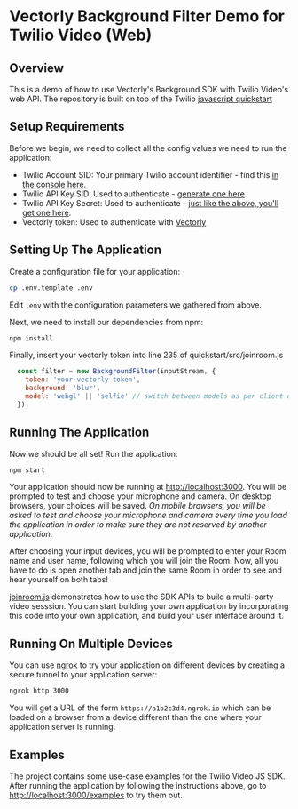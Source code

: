 # Vectorly Background Filter Demo for Twilio Video (Web)

## Overview

This is a demo of how to use Vectorly's Background SDK with Twilio Video's web API. The repository is built on top of the Twilio [javascript quickstart](https://github.com/twilio/video-quickstart-js/)

## Setup Requirements

Before we begin, we need to collect all the config values we need to run the application:

- Twilio Account SID: Your primary Twilio account identifier - find this [in the console here](https://www.twilio.com/console).
- Twilio API Key SID: Used to authenticate - [generate one here](https://www.twilio.com/console/runtime/api-keys).
- Twilio API Key Secret: Used to authenticate - [just like the above, you'll get one here](https://www.twilio.com/console/runtime/api-keys).
- Vectorly token: Used to authenticate with [Vectorly](http://upscaler.vectorly.io/)


## Setting Up The Application

Create a configuration file for your application:

```bash
cp .env.template .env
```

Edit `.env` with the configuration parameters we gathered from above.

Next, we need to install our dependencies from npm:

```bash
npm install
```

Finally, insert your vectorly token into line 235 of quickstart/src/joinroom.js

```javascript
  const filter = new BackgroundFilter(inputStream, {
    token: 'your-vectorly-token', 
    background: 'blur',
    model: 'webgl' || 'selfie' // switch between models as per client device performance; read more here: https://vectorly.io/docs/docs-page.html#item-webgl-model
  });
```

## Running The Application

Now we should be all set! Run the application:

```bash
npm start
```

Your application should now be running at [http://localhost:3000](http://localhost:3000). You will
be prompted to test and choose your microphone and camera. On desktop browsers, your choices will
be saved. _On mobile browsers, you will be asked to test and choose your microphone and camera every
time you load the application in order to make sure they are not reserved by another application_.

After choosing your input devices, you will be prompted to enter your Room name and user name, following
which you will join the Room. Now, all you have to do is open another tab and join the same Room in order
to see and hear yourself on both tabs!

[joinroom.js](quickstart/src/joinroom.js) demonstrates how to use the SDK APIs to build a multi-party
video sesssion. You can start building your own application by incorporating this code into your own
application, and build your user interface around it.

## Running On Multiple Devices

You can use [ngrok](https://ngrok.com/) to try your application
on different devices by creating a secure tunnel to your application server:

```bash
ngrok http 3000
```

You will get a URL of the form `https://a1b2c3d4.ngrok.io` which can be loaded on a browser from a device
different than the one where your application server is running.

## Examples

The project contains some use-case examples for the Twilio Video JS SDK. After running the application
by following the instructions above, go to [http://localhost:3000/examples](http://localhost:3000/examples)
to try them out.
